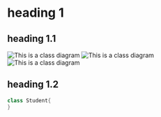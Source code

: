 # heading 1
## heading 1.1
![This is a class diagram](https://www.planttext.com/api/plantuml/png/V90n3i8m34Ltdy8pGZq0B4K2YOa591QMq9fYqJWeDbISZO4ZSGNS0c8ZoXBd_V_pyxm_IhMGxH9R03snO4vA0CRM4iuguolR3USScXmYxiIfdWUOB8BXCXbkMHgT0aWomfOE1kXhSsH5tm5NFY-AOfYEVfRrsrAn2e9xQZowOpkwO3q4V731y5MuMvNQ96FK50cxb6iTOv3QDKgHXyk_CUJi9qGjdQ4_zy_sDlFCSl8-aVQPkcbVqm4e7V6_UG400F__0m00)
![This is a class diagram](https://www.planttext.com/api/plantuml/png/B8un3i8m34Ltdy8Z35o03XIfI9rXw1p02bOJft9SgfwDWIDn1HB4-lJ-q_-ytcqsfpR709175jIK2S3O0k6P9dA6EppUZ9ziAtRilBg8KEow0z2V0uZxKr7xP3Ym-DnKqYdBM5YagzBI_5rS7bpYcujn2DZFudKzR6imJG0joRsy-G800F__0m00)
![This is a class diagram](https://www.planttext.com/api/plantuml/png/B8un3i8m34Ltdy8Z35o03XIfI9rXw1p02bOJft9SgfwDWIDn1HB4-lJ-q_-ytcqsfpR709175jIK2S3O0k6P9dA6EppUZ9ziAtRilBg8KEow0z2V0uZxKr7xP3Ym-DnKqYdBM5YagzBI_5rS7bpYcujn2DZFudKzR6imJG0joRsy-G800F__0m00)

## heading 1.2
```java
class Student{
}
```
